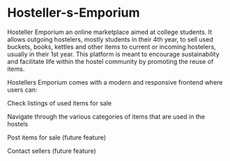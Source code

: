 # Hosteller-s-Emporium

Hosteller Emporium an online marketplace aimed at college students. It allows outgoing hostelers, mostly students in their 4th year, to sell used buckets, books, kettles and other items to current or incoming hostelers, usually in their 1st year. This platform is meant to encourage sustainability and facilitate life within the hostel community by promoting the reuse of items.

Hostellers Emporium comes with a modern and responsive frontend where users can:

Check listings of used items for sale

Navigate through the various categories of items that are used in the hostels

Post items for sale (future feature)

Contact sellers (future feature)
